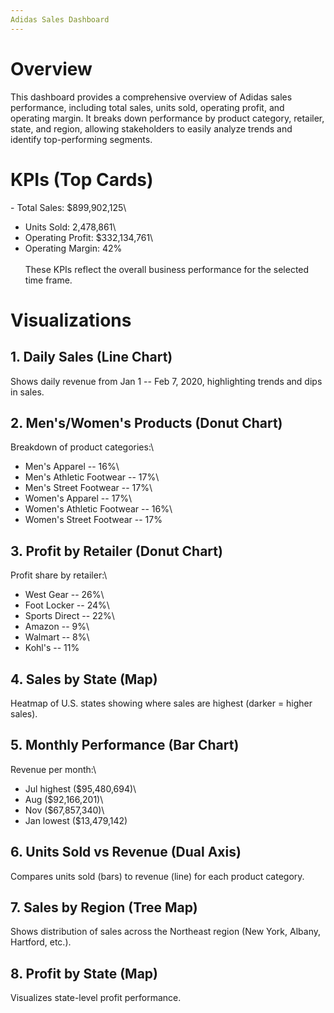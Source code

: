```yaml
---
Adidas Sales Dashboard
---
```


# Overview

This dashboard provides a comprehensive overview of Adidas sales
performance, including total sales, units sold, operating profit, and
operating margin. It breaks down performance by product category,
retailer, state, and region, allowing stakeholders to easily analyze
trends and identify top-performing segments.

# KPIs (Top Cards)

\- Total Sales: \$899,902,125\
- Units Sold: 2,478,861\
- Operating Profit: \$332,134,761\
- Operating Margin: 42%\
\
These KPIs reflect the overall business performance for the selected
time frame.

# Visualizations

## 1. Daily Sales (Line Chart)

Shows daily revenue from Jan 1 -- Feb 7, 2020, highlighting trends and
dips in sales.

## 2. Men's/Women's Products (Donut Chart)

Breakdown of product categories:\
- Men's Apparel -- 16%\
- Men's Athletic Footwear -- 17%\
- Men's Street Footwear -- 17%\
- Women's Apparel -- 17%\
- Women's Athletic Footwear -- 16%\
- Women's Street Footwear -- 17%

## 3. Profit by Retailer (Donut Chart)

Profit share by retailer:\
- West Gear -- 26%\
- Foot Locker -- 24%\
- Sports Direct -- 22%\
- Amazon -- 9%\
- Walmart -- 8%\
- Kohl's -- 11%

## 4. Sales by State (Map)

Heatmap of U.S. states showing where sales are highest (darker = higher
sales).

## 5. Monthly Performance (Bar Chart)

Revenue per month:\
- Jul highest (\$95,480,694)\
- Aug (\$92,166,201)\
- Nov (\$67,857,340)\
- Jan lowest (\$13,479,142)

## 6. Units Sold vs Revenue (Dual Axis)

Compares units sold (bars) to revenue (line) for each product category.

## 7. Sales by Region (Tree Map)

Shows distribution of sales across the Northeast region (New York,
Albany, Hartford, etc.).

## 8. Profit by State (Map)

Visualizes state-level profit performance.
